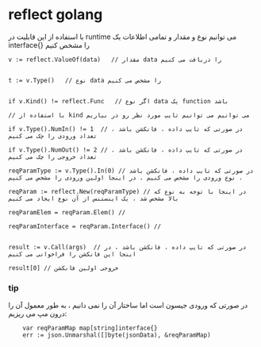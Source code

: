 # reflect golang

با استفاده از این قابلیت در runtime  می توانیم نوع و مقدار و تمامی اطلاعات یک interface{}  را مشخص کنیم


    v := reflect.ValueOf(data)   // مقدار data را دریافت می کنیم


    t := v.Type()   // نوع data را مشخص می کنیم


    if v.Kind() != reflect.Func   // اگر نوع data یک function باشد

    // با استفاده از kind می توانیم می توانیم تایپ مورد نظر رو در بیاریم

    if v.Type().NumIn() != 1  // در صورتی که تایپ داده ، فانکشن باشد ، تعداد ورودی را چک می کنیم

    if v.Type().NumOut() != 2 // در صورتی که تایپ داده ، فانکشن باشد ، تعداد خروجی را چک می کنیم

    reqParamType := v.Type().In(0) // در صورتی که تایپ داده ، فانکشن باشد ، نوع ورودی را مشخص می کنیم ، در اینجا اولین ورودی را مشخص می کنیم

    reqParam := reflect.New(reqParamType) // در اینجا با توجه به نوع که بالا مشخص شد ، یک اینستنس از آن نوع ایجاد می کنیم

    reqParamElem = reqParam.Elem() //  

    reqParamInterface = reqParam.Interface() //  


    result := v.Call(args)  // در صورتی که تایپ داده ، فانکشن باشد ، در اینجا این فانکشن را فراخوانی می کنیم

    result[0] // خروجی اولین فانکشن

### tip

در صورتی که ورودی جیسون است اما ساختار آن را نمی دانیم ، به طور معمول آن را درون مپ می ریزیم:


    	var reqParamMap map[string]interface{}
	    err := json.Unmarshal([]byte(jsonData), &reqParamMap)






